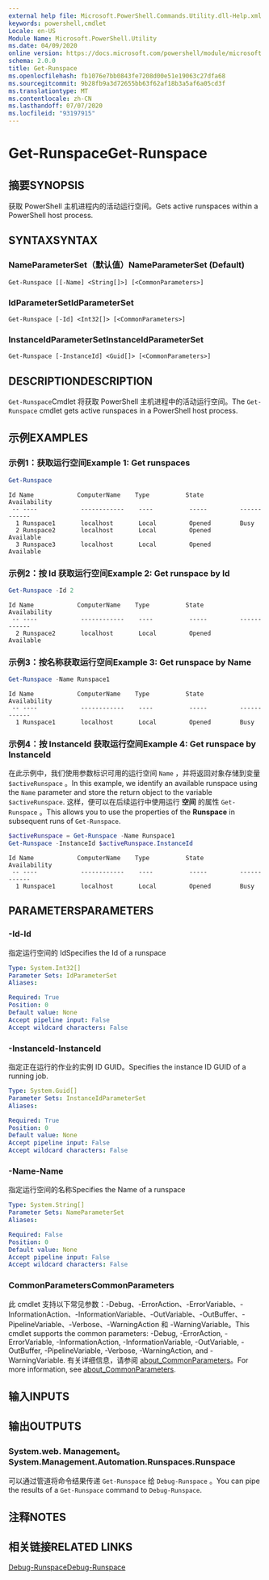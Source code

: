 ```yaml
---
external help file: Microsoft.PowerShell.Commands.Utility.dll-Help.xml
keywords: powershell,cmdlet
Locale: en-US
Module Name: Microsoft.PowerShell.Utility
ms.date: 04/09/2020
online version: https://docs.microsoft.com/powershell/module/microsoft.powershell.utility/get-runspace?view=powershell-5.1&WT.mc_id=ps-gethelp
schema: 2.0.0
title: Get-Runspace
ms.openlocfilehash: fb1076e7bb0843fe7208d00e51e19063c27dfa68
ms.sourcegitcommit: 9b28fb9a3d72655bb63f62af18b3a5af6a05cd3f
ms.translationtype: MT
ms.contentlocale: zh-CN
ms.lasthandoff: 07/07/2020
ms.locfileid: "93197915"
---
```

# <span data-ttu-id="8fe78-103">Get-Runspace</span><span class="sxs-lookup"><span data-stu-id="8fe78-103">Get-Runspace</span></span>

## <span data-ttu-id="8fe78-104">摘要</span><span class="sxs-lookup"><span data-stu-id="8fe78-104">SYNOPSIS</span></span>
<span data-ttu-id="8fe78-105">获取 PowerShell 主机进程内的活动运行空间。</span><span class="sxs-lookup"><span data-stu-id="8fe78-105">Gets active runspaces within a PowerShell host process.</span></span>

## <span data-ttu-id="8fe78-106">SYNTAX</span><span class="sxs-lookup"><span data-stu-id="8fe78-106">SYNTAX</span></span>

### <span data-ttu-id="8fe78-107">NameParameterSet（默认值）</span><span class="sxs-lookup"><span data-stu-id="8fe78-107">NameParameterSet (Default)</span></span>

```
Get-Runspace [[-Name] <String[]>] [<CommonParameters>]
```

### <span data-ttu-id="8fe78-108">IdParameterSet</span><span class="sxs-lookup"><span data-stu-id="8fe78-108">IdParameterSet</span></span>

```
Get-Runspace [-Id] <Int32[]> [<CommonParameters>]
```

### <span data-ttu-id="8fe78-109">InstanceIdParameterSet</span><span class="sxs-lookup"><span data-stu-id="8fe78-109">InstanceIdParameterSet</span></span>

```
Get-Runspace [-InstanceId] <Guid[]> [<CommonParameters>]
```

## <span data-ttu-id="8fe78-110">DESCRIPTION</span><span class="sxs-lookup"><span data-stu-id="8fe78-110">DESCRIPTION</span></span>

<span data-ttu-id="8fe78-111">`Get-Runspace`Cmdlet 将获取 PowerShell 主机进程中的活动运行空间。</span><span class="sxs-lookup"><span data-stu-id="8fe78-111">The `Get-Runspace` cmdlet gets active runspaces in a PowerShell host process.</span></span>

## <span data-ttu-id="8fe78-112">示例</span><span class="sxs-lookup"><span data-stu-id="8fe78-112">EXAMPLES</span></span>

### <span data-ttu-id="8fe78-113">示例1：获取运行空间</span><span class="sxs-lookup"><span data-stu-id="8fe78-113">Example 1: Get runspaces</span></span>

```powershell
Get-Runspace
```

```Output
Id Name            ComputerName    Type          State         Availability
 -- ----            ------------    ----          -----         ------------
  1 Runspace1       localhost       Local         Opened        Busy
  2 Runspace2       localhost       Local         Opened        Available
  3 Runspace3       localhost       Local         Opened        Available
```

### <span data-ttu-id="8fe78-114">示例2：按 Id 获取运行空间</span><span class="sxs-lookup"><span data-stu-id="8fe78-114">Example 2: Get runspace by Id</span></span>

```powershell
Get-Runspace -Id 2
```

```Output
Id Name            ComputerName    Type          State         Availability
 -- ----            ------------    ----          -----         ------------
  2 Runspace2       localhost       Local         Opened        Available
```

### <span data-ttu-id="8fe78-115">示例3：按名称获取运行空间</span><span class="sxs-lookup"><span data-stu-id="8fe78-115">Example 3: Get runspace by Name</span></span>

```powershell
Get-Runspace -Name Runspace1
```

```Output
Id Name            ComputerName    Type          State         Availability
 -- ----            ------------    ----          -----         ------------
  1 Runspace1       localhost       Local         Opened        Busy
```

### <span data-ttu-id="8fe78-116">示例4：按 InstanceId 获取运行空间</span><span class="sxs-lookup"><span data-stu-id="8fe78-116">Example 4: Get runspace by InstanceId</span></span>

<span data-ttu-id="8fe78-117">在此示例中，我们使用参数标识可用的运行空间 `Name` ，并将返回对象存储到变量 `$activeRunspace` 。</span><span class="sxs-lookup"><span data-stu-id="8fe78-117">In this example, we identify an available runspace using the `Name` parameter and store the return object to the variable `$activeRunspace`.</span></span> <span data-ttu-id="8fe78-118">这样，便可以在后续运行中使用运行 **空间** 的属性 `Get-Runspace` 。</span><span class="sxs-lookup"><span data-stu-id="8fe78-118">This allows you to use the properties of the **Runspace** in subsequent runs of `Get-Runspace`.</span></span>

```powershell
$activeRunspace = Get-Runspace -Name Runspace1
Get-Runspace -InstanceId $activeRunspace.InstanceId
```

```Output
Id Name            ComputerName    Type          State         Availability
 -- ----            ------------    ----          -----         ------------
  1 Runspace1       localhost       Local         Opened        Busy
```

## <span data-ttu-id="8fe78-119">PARAMETERS</span><span class="sxs-lookup"><span data-stu-id="8fe78-119">PARAMETERS</span></span>

### <span data-ttu-id="8fe78-120">-Id</span><span class="sxs-lookup"><span data-stu-id="8fe78-120">-Id</span></span>

<span data-ttu-id="8fe78-121">指定运行空间的 Id</span><span class="sxs-lookup"><span data-stu-id="8fe78-121">Specifies the Id of a runspace</span></span>

```yaml
Type: System.Int32[]
Parameter Sets: IdParameterSet
Aliases:

Required: True
Position: 0
Default value: None
Accept pipeline input: False
Accept wildcard characters: False
```

### <span data-ttu-id="8fe78-122">-InstanceId</span><span class="sxs-lookup"><span data-stu-id="8fe78-122">-InstanceId</span></span>

<span data-ttu-id="8fe78-123">指定正在运行的作业的实例 ID GUID。</span><span class="sxs-lookup"><span data-stu-id="8fe78-123">Specifies the instance ID GUID of a running job.</span></span>

```yaml
Type: System.Guid[]
Parameter Sets: InstanceIdParameterSet
Aliases:

Required: True
Position: 0
Default value: None
Accept pipeline input: False
Accept wildcard characters: False
```

### <span data-ttu-id="8fe78-124">-Name</span><span class="sxs-lookup"><span data-stu-id="8fe78-124">-Name</span></span>

<span data-ttu-id="8fe78-125">指定运行空间的名称</span><span class="sxs-lookup"><span data-stu-id="8fe78-125">Specifies the Name of a runspace</span></span>

```yaml
Type: System.String[]
Parameter Sets: NameParameterSet
Aliases:

Required: False
Position: 0
Default value: None
Accept pipeline input: False
Accept wildcard characters: False
```

### <span data-ttu-id="8fe78-126">CommonParameters</span><span class="sxs-lookup"><span data-stu-id="8fe78-126">CommonParameters</span></span>

<span data-ttu-id="8fe78-127">此 cmdlet 支持以下常见参数：-Debug、-ErrorAction、-ErrorVariable、-InformationAction、-InformationVariable、-OutVariable、-OutBuffer、-PipelineVariable、-Verbose、-WarningAction 和 -WarningVariable。</span><span class="sxs-lookup"><span data-stu-id="8fe78-127">This cmdlet supports the common parameters: -Debug, -ErrorAction, -ErrorVariable, -InformationAction, -InformationVariable, -OutVariable, -OutBuffer, -PipelineVariable, -Verbose, -WarningAction, and -WarningVariable.</span></span> <span data-ttu-id="8fe78-128">有关详细信息，请参阅 [about_CommonParameters](https://go.microsoft.com/fwlink/?LinkID=113216)。</span><span class="sxs-lookup"><span data-stu-id="8fe78-128">For more information, see [about_CommonParameters](https://go.microsoft.com/fwlink/?LinkID=113216).</span></span>

## <span data-ttu-id="8fe78-129">输入</span><span class="sxs-lookup"><span data-stu-id="8fe78-129">INPUTS</span></span>

## <span data-ttu-id="8fe78-130">输出</span><span class="sxs-lookup"><span data-stu-id="8fe78-130">OUTPUTS</span></span>

### <span data-ttu-id="8fe78-131">System.web. Management。</span><span class="sxs-lookup"><span data-stu-id="8fe78-131">System.Management.Automation.Runspaces.Runspace</span></span>

<span data-ttu-id="8fe78-132">可以通过管道将命令结果传递 `Get-Runspace` 给 `Debug-Runspace` 。</span><span class="sxs-lookup"><span data-stu-id="8fe78-132">You can pipe the results of a `Get-Runspace` command to `Debug-Runspace`.</span></span>

## <span data-ttu-id="8fe78-133">注释</span><span class="sxs-lookup"><span data-stu-id="8fe78-133">NOTES</span></span>

## <span data-ttu-id="8fe78-134">相关链接</span><span class="sxs-lookup"><span data-stu-id="8fe78-134">RELATED LINKS</span></span>

[<span data-ttu-id="8fe78-135">Debug-Runspace</span><span class="sxs-lookup"><span data-stu-id="8fe78-135">Debug-Runspace</span></span>](Debug-Runspace.md)
